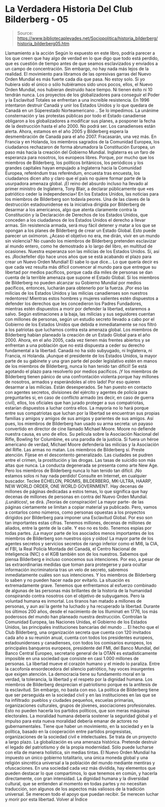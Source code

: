 # La Verdadera Historia Del Club Bilderberg - 05

> Source: https://www.bibliotecapleyades.net/Sociopolitica/historia_bilderberg/historia_bilderberg05.htm

Llamamiento a la
acción
Según lo expuesto en este libro, podría parecer a los que creen que hay algo
de verdad en lo que digo que todo está perdido, que es cuestión de tiempo
antes de que seamos esclavizados y enviados a un campo de concentración.
Sin embargo, no hay nada más lejos de la realidad. El movimiento para
libramos de las opresivas garras del Nuevo Orden Mundial es más fuerte cada
día que pasa. No estoy solo. Si yo hubiera sido el único o sólo hubiéramos
sido unos pocos, ellos, el Nuevo Orden Mundial, nos hubieran destruido hace
tiempo. Ni tienen éxito ni 10 tendrán nunca. Los proyectos de los
globalizadores para conseguir el Poder y la Esclavitud Totales se enfrentan
a una increíble resistencia.
En 1996 intentaron destruir Canadá y unir los
Estados Unidos y lo que quedara de Canadá en un Súperestado Norteamericano
.. Se lo impedimos.
La unánime consternación y las protestas públicas por
todo el Estado canadiense obligaron a los globalizadores a modificar sus
planes, a posponer la fecha de la destrucción hasta el año 2000. No podrá
ser. Los canadienses están alerta. Ahora, estamos en el año 2005 y Bilderberg espera la desmembración de Canadá para el año 2007. Fracasarán,
una vez más.
En Francia y en Holanda, los miembros sagrados de la Comunidad Europea, los
ciudadanos rechazaron de forma abrumadora la Constitución Europea, un paso
más hacia la creación del Gobierno Mundial. Inglaterra es un faro de
esperanza para nosotros, los europeos libres. Porque, por mucho que los
miembros de Bilderberg, los políticos británicos, los periódicos y los
grandes capitales hayan empujado a Inglaterra hacia la Comunidad Europea,
referéndum tras referéndum, encuesta tras encuesta, los ciudadanos dicen
alto y claro que el país no quiere formar parte de la usurpadora amenaza
global.
¡El reino del absurdo incluso ha llevado al primer ministro de
Inglaterra, Tony Blair, a declarar públicamente que «es patriótico ceder la
independencia»!
En los Estados Unidos, las noticias para los miembros de Bilderberg son
todavía peores. Una de las claves de la destrucción estadounidense es la
iniciativa dirigida por Bilderberg de desarmar a los americanos, algo que
atenta claramente contra la Constitución y la Declaración de Derechos de los
Estados Unidos, que conceden a los ciudadanos de los Estados Unidos el
derecho a llevar armas.
Sin resistencia armada, será muy fácil detener y
matar a los que se opongan a los planes de Bilderberg de crear un Estado
Global. Esto puede parecer un oxímoron. ¿Acaso el objetivo no era, me dirán,
vivir en un mundo sin violencia?
No cuando los miembros de Bilderberg
pretenden esclavizar al mundo entero, como he demostrado a lo largo del
libro, en multitud de ocasiones. Nuestra esperanza son las milicias de los
Estados Unidos. Sí, así es.
¡Rockefeller dijo hace unos años que se está
acabando el plazo para crear un
Nuevo Orden Mundial! El sabe lo que dice...
Lo
que quería decir es que cada vez resulta más difícil convencer al mundo para
que entregue su libertad por medios pacíficos, porque cada día miles de
personas se dan cuenta de la terrible amenaza que supone el Estado Global.
Si los miembros de Bilderberg no pueden alcanzar su Gobierno Mundial por
medios pacíficos, entonces, lucharán para obtenerlo por la fuerza. ¡Por eso
las milicias de los Estados Unidos y las milicias canadienses son nuestros
redentores!
Mientras estos hombres y mujeres valientes estén dispuestos a
defender los derechos que les concedieron los Padres Fundadores, mientras
estén dispuestos a morir por defender la libertad, estaremos a salvo. Según
estimaciones a la baja, las milicias y sus seguidores cuentan con millones
de personas, según un estudio secreto llevado a cabo por el Gobierno de los
Estados Unidos que debida e inmediatamente se nos filtró a los patriotas que
luchamos contra esta amenaza global.
Los miembros de Bilderberg habían planeado la creación de un Estado Global
para el año 2000. Ahora, en el año 2005, cada vez tienen más frentes
abiertos y se enfrentan a una población que no está dispuesta a ceder su
derecho fundamental a la libertad.
Canadá
no ha sido subyugado, ni Inglaterra, ni Francia, ni Holanda. ¡Aunque el
presidente de los Estados Unidos, la mayor parte de su gabinete y una gran
parte del poder legislativo estén en manos de los miembros de Bilderberg,
nunca lo han tenido tan difícil! Se está agotando el plazo para resolverlo
por medios pacíficos. ¡Y los miembros de Bilderberg tienen pánico de una
confrontación violenta porque hay millones de nosotros, armados y
esperándoles al otro lado! Por eso quieren desarmar a las milicias. Están desesperados.
Se han puesto en contacto con agentes secretos,
divisiones del ejército y agentes de policía para preguntarles si, en caso
de conflicto armado (es decir, en caso de guerra civil), ellos, los
oficiales que han jurado proteger a sus compatriotas, estarían dispuestos a
luchar contra ellos. La mayoría no lo hará porque entre sus compatriotas que
luchan por la libertad se encuentran sus propias familias y amigos y amigos
de sus amigos y parientes de sus amigos.
Así pues, los miembros de Bilderberg han usado su arma secreta: un payaso convertido en director de
cine llamado Michael Moore. Moore no defiende nuestra causa, es uno de
ellos. Su película sobre la
Asociación Nacional del Rifle, Bowling for
Columbine, es una parodia de la justicia. Si fuera un héroe americano de
verdad, Michael Moore defendería las milicias y la Asociación del Rifle. Las
armas no matan. Los miembros de Bilderberg sí.
Preste atención. Fíjese en el descontento generalizado. Las ciudades se
pudren entre el crimen, la prostitución y las drogas. Las tasas de suicidio
son más altas que nunca. La conducta degenerada se presenta como arte New
Age. Pero los miembros de Bilderberg nunca lo han tenido tan difícil. ¡No
estamos solos ni hay nada perdido!
Consulte en Internet, en cualquier
buscador. Teclee ECHELON, PROMIS, BILDERBERG, MK-ULTRA, HAARP, NEW WORLD
ORDER, ONE WORLD GOVERNMENT.
Hay decenas de millones de páginas dedicadas a
estos temas, lo que significa que hay decenas de millones de personas en
contra del Nuevo Orden Mundial. ¡Lunáticos!, se dirá. ¡Teorías de
conspiración! La mayor parte- de las páginas ciertamente se limitan a copiar
material ya publicado. Pero, vamos a contarlos como números, como personas
opuestas a los proyectos dirigidos por Bilderberg para imponer una
Esclavitud Global.
Por eso son tan
importantes estas cifras. Tenemos millones, decenas de millones de aliados,
entre la gente de la calle. Y eso no es todo. Tenemos espías por todas
partes. ¡La mayor parte de los asociados menos importantes de los miembros
de Bilderberg son nuestros ojos y oídos! La mayor parte de los agentes
secretos y servicios secretos de rango inferior como el MI6, la CIA, el
FBI,
la Real Policía Montada del Canadá, el Centro Nacional de Inteligencia (NIC) o el
KGB también son de los nuestros.
Sabemos qué piensa Bilderberg e incluso
conocemos sus intenciones. Por eso, a pesar de las extraordinarias medidas
que toman para protegerse y para ocultar información incriminatoria tras un
velo de secreto, sabremos inmediatamente cuáles son sus intenciones. Y los
miembros de Bilderberg lo saben y no pueden hacer nada por evitarlo.
La situación es extremadamente grave. Tenemos que enfrentamos al esfuerzo
combinado de algunas de las personas más brillantes de la historia de la
humanidad conspirando contra nosotros con el objetivo de subyugamos. Pero la
voluntad humana es inmortal. Los tiranos han matado a millones de personas,
y aun así la gente ha luchado y ha recuperado la libertad.
Durante los
últimos 200 años, desde el nacimiento de los Illuminati en 1776, los más
poderosos del mundo han planeado nuestra destrucción. Controlan la Comunidad
Europea, las
Naciones Unidas, el Gobierno de los Estados Unidos, las
principales instituciones bancarias del mundo ...
El hecho que el Club Bilderberg, una organización secreta que cuenta con 120
invitados cada año a su reunión anual, cuenta con todos los presidentes
europeos, estadounidenses y canadienses, con todos los comisarios europeos,
los principales banqueros europeos, presidente del
FMI, del
Banco Mundial,
del Banco Central Europeo, secretario general de la OTAN es estadísticamente
imposible en una sociedad que consiste en casi 1.000 millones de personas.
La libertad mueve el corazón humano y el miedo lo paraliza. Entre la
cacofonía ensordecedora del silencio patriótico, hay voces insurgentes que
exigen atención. La democracia tiene su fundamento moral en la verdad, la
tolerancia, la libertad y el respeto por la dignidad humana.
Los miembros de Bilderberg desprecian el patriotismo porque es la antítesis de la
esclavitud.
Sin embargo, no basta con eso. La política de Bilderberg tiene que ser
perseguida en la sociedad civil y en las instituciones en las que se ha
infiltrado: pueblos y ciudades pequeños, escuelas primarias, organizaciones
culturales, grupos de jóvenes, asociaciones profesionales. Esto no pueden
hacerla los partidos políticos, que son meras máquinas electorales. La
moralidad humana debería sostener la seguridad global y el impulso para esta
nueva moralidad debería emanar de actores no gubernamentales.
Tiene que haber un movimiento, en la sociedad y en la política, basado en la
cooperación entre partidos progresistas, organizaciones de la sociedad civil
e intelectuales. Se trata de un proyecto a largo plazo. La globalización es
una amenaza histórica. Pretende destruir el legado del patriotismo y de la
propia modernidad. Sólo puede lucharse con ella de manera holística, sin
medias tintas.
El Nuevo Orden Mundial ha impuesto un único gobierno totalitario, una única
moneda global y una religión sincrética universal a la población del mundo
mediante mentiras y ofuscaciones.
En una sociedad cada vez más dividida, hay elementos que pueden destacar lo
que compartimos, lo que tenemos en común, y hacerla directamente, con gran
intensidad. La dignidad humana y la diversidad cultural, que se entienden al
momento en todas partes y no necesitan traducción, son algunos de los
aspectos más valiosos de la tradición universal.
Se merecen todo el apoyo que
puedan recibir.
Se merecen luchar y morir por esta libertad.
Volver al Índice
